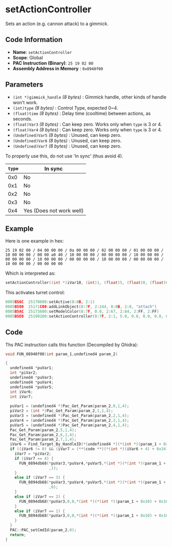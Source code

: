 # setActionController

Sets an action (e.g. cannon attack) to a gimmick.

## Code Information

- **Name**: `setActionController`
- **Scope**: Global
- **PAC Instruction (Binary)**: `25 19 02 00`
- **Assembly Address in Memory** : `0x8940f00`

## Parameters

- `(int *)gimmick_handle` *(8 bytes)* : Gimmick handle, other kinds of handle won't work.
- `(int)type` *(8 bytes)* : Control Type, expected 0~4.
- `(float)time` *(8 bytes)* : Delay time (cooltime) between actions, as seconds.
- `(float)Var3` *(8 bytes)* : Can keep zero. Works only when `type` is 3 or 4.
- `(float)Var4` *(8 bytes)* : Can keep zero. Works only when `type` is 3 or 4.
- `(Undefined)Var5` *(8 bytes)* : Unused, can keep zero.
- `(Undefined)Var6` *(8 bytes)* : Unused, can keep zero.
- `(Undefined)Var7` *(8 bytes)* : Unused, can keep zero.

To properly use this, do not use 'In sync' (thus avoid 4).

|`type`|In sync|
|---|---|
|0x0|No|
|0x1|No|
|0x2|No|
|0x3|No|
|0x4|Yes (Does not work well)|

## Example

Here is one example in hex:

```25 19 02 00 / 04 00 00 00 / 0a 00 00 00 / 02 00 00 00 / 01 00 00 00 / 10 00 00 00 / 00 00 a0 40 / 10 00 00 00 / 00 00 00 00 / 10 00 00 00 / 00 00 00 00 / 10 00 00 00 / 00 00 00 00 / 10 00 00 00 / 00 00 00 00 / 10 00 00 00 / 00 00 00 00```

Which is interpreted as:

```c
setActionController((int *)iVar10, (int)1, (float)5, (float)0, (float)0, (float)0, (float)0, (float)0)
```

This activates turret control:

```c
0005B56C  25170600:setActive(8:8B, 2:1)
0005B580  25171C00:addLinkObject(8:7F, 2:244, 8:8B, 2:8, "attach")
0005B5AC  25173600:setModelColor(8:7F, 0.0, 2:67, 2:84, 2:FF, 2:FF)
0005B5E0  25190200:setActionController(8:7F, 2:1, 5.0, 0.0, 0.0, 0.0, 0.0, 0.0)
```

## Code

Ths PAC instruction calls this function (Decompiled by Ghidra):

```c
void FUN_08940f00(int param_1,undefined4 param_2)

{
  undefined4 *puVar1;
  int *piVar2;
  undefined4 *puVar3;
  undefined4 *puVar4;
  undefined4 *puVar5;
  int iVar6;
  int iVar7;
  
  puVar1 = (undefined4 *)Pac_Get_Param(param_2,0,1,4);
  piVar2 = (int *)Pac_Get_Param(param_2,1,1,4);
  puVar3 = (undefined4 *)Pac_Get_Param(param_2,2,1,4);
  puVar4 = (undefined4 *)Pac_Get_Param(param_2,3,1,4);
  puVar5 = (undefined4 *)Pac_Get_Param(param_2,4,1,4);
  Pac_Get_Param(param_2,5,1,4);
  Pac_Get_Param(param_2,6,1,4);
  Pac_Get_Param(param_2,7,1,4);
  iVar6 = Find_Target_By_HandleID(*(undefined4 *)(*(int *)(param_1 + 0x10) + 0xe8),*puVar1,1);
  if ((iVar6 != 0) && (iVar7 = (**(code **)(*(int *)(iVar6 + 4) + 0x34))(iVar6), iVar7 == 10)) {
    iVar7 = *piVar2;
    if (iVar7 == 4) {
      FUN_0894db68(*puVar3,*puVar4,*puVar5,*(int *)(*(int *)(param_1 + 0x10) + 0x108) + 0x16a4,iVar6
                   ,1);
    }
    else if (iVar7 == 3) {
      FUN_0894db68(*puVar3,*puVar4,*puVar5,*(int *)(*(int *)(param_1 + 0x10) + 0x108) + 0x16a4,iVar6
                   ,0);
    }
    else if (iVar7 == 2) {
      FUN_0894db68(*puVar3,0,0,*(int *)(*(int *)(param_1 + 0x10) + 0x108) + 0x16a4,iVar6,0);
    }
    else if (iVar7 == 1) {
      FUN_0894db68(*puVar3,0,0,*(int *)(*(int *)(param_1 + 0x10) + 0x108) + 0x16a4,iVar6,0);
    }
  }
  PAC::PAC_setCmdId(param_2,0);
  return;
}
```

